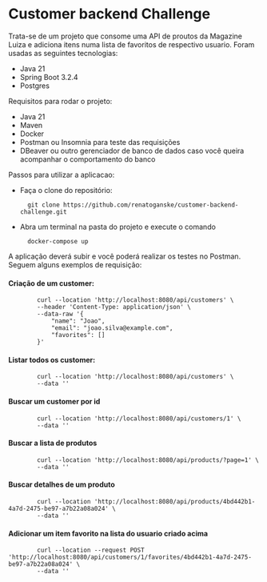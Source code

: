 # Customer backend Challenge

Trata-se de um projeto que consome uma API de proutos da Magazine Luiza e adiciona itens numa lista de favoritos de respectivo usuario. Foram usadas as seguintes tecnologias:
- Java 21
- Spring Boot 3.2.4
- Postgres

Requisitos para rodar o projeto:
- Java 21
- Maven
- Docker
- Postman ou Insomnia para teste das requisições
- DBeaver ou outro gerenciador de banco de dados caso você queira acompanhar o comportamento do banco

Passos para utilizar a aplicacao:

- Faça o clone do repositório:

        git clone https://github.com/renatoganske/customer-backend-challenge.git
    
- Abra um terminal na pasta do projeto e execute o comando

        docker-compose up

A aplicação deverá subir e você poderá realizar os testes no Postman. Seguem alguns exemplos de requisição:
       
#### Criação de um customer: 

            curl --location 'http://localhost:8080/api/customers' \
            --header 'Content-Type: application/json' \
            --data-raw '{
                "name": "Joao",
                "email": "joao.silva@example.com",
                "favorites": []
            }'

#### Listar todos os customer:

            curl --location 'http://localhost:8080/api/customers' \
            --data ''

#### Buscar um customer por id

            curl --location 'http://localhost:8080/api/customers/1' \
            --data ''

#### Buscar a lista de produtos

            curl --location 'http://localhost:8080/api/products/?page=1' \
            --data ''

#### Buscar detalhes de um produto

            curl --location 'http://localhost:8080/api/products/4bd442b1-4a7d-2475-be97-a7b22a08a024' \
            --data ''

#### Adicionar um item favorito na lista do usuario criado acima

            curl --location --request POST 'http://localhost:8080/api/customers/1/favorites/4bd442b1-4a7d-2475-be97-a7b22a08a024' \
            --data ''
